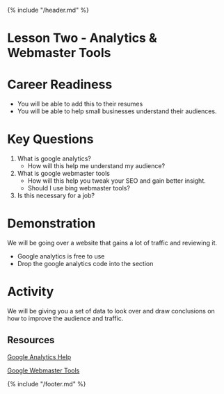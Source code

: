 {% include "/header.md" %}

# Lesson Two - Analytics & Webmaster Tools

# Career Readiness
* You will be able to add this to their resumes
* You will be able to help small businesses understand their audiences.

# Key Questions
1. What is google analytics?
    * How will this help me understand my audience?
2. What is google webmaster tools
    * How will this help you tweak your SEO and gain better insight.
    * Should I use bing webmaster tools?
3. Is this necessary for a job?

# Demonstration
We will be going over a website that gains a lot of traffic and reviewing it.
* Google analytics is free to use 
* Drop the google analytics code into the <head> section

# Activity
We will be giving you a set of data to look over and draw conclusions on how to improve the audience and traffic.

## Resources
[Google Analytics Help](https://support.google.com/analytics/)


[Google Webmaster Tools](https://support.google.com/webmasters/?hl=en#topic=3309469)

{% include "/footer.md" %}

